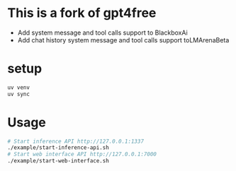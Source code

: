 # This is a fork of gpt4free

- Add system message and tool calls support to BlackboxAi
- Add chat history system message and tool calls support toLMArenaBeta

# setup

```bash
uv venv
uv sync
```

# Usage

```bash
# Start inference API http://127.0.0.1:1337
./example/start-inference-api.sh
# Start web interface API http://127.0.0.1:7000
./example/start-web-interface.sh
```

